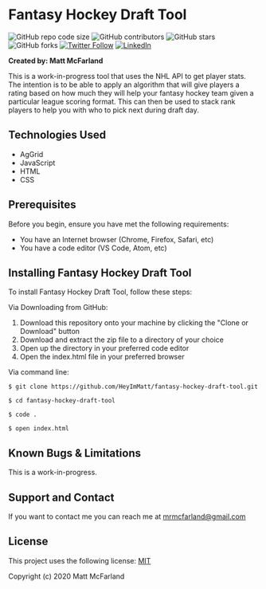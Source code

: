 # Fantasy Hockey Draft Tool

![GitHub repo code size](https://img.shields.io/github/languages/code-size/heyimmatt/fantasy-hockey-draft-tool)
![GitHub contributors](https://img.shields.io/github/contributors/heyimmatt/fantasy-hockey-draft-tool)
![GitHub stars](https://img.shields.io/github/stars/heyimmatt/fantasy-hockey-draft-tool?style=social)
![GitHub forks](https://img.shields.io/github/forks/heyimmatt/fantasy-hockey-draft-tool?style=social)
[![Twitter Follow](https://img.shields.io/twitter/follow/heyimmatt?style=social)](https://twitter.com/heyimmatt)
[![LinkedIn](https://img.shields.io/badge/-LinkedIn-black.svg?style=plastic&logo=linkedin&colorB=2867B2)](https://www.linkedin.com/in/mattmcfarland/)

**Created by: Matt McFarland**

This is a work-in-progress tool that uses the NHL API to get player stats. The intention is to be able to apply an algorithm that will give players a rating based on how much they will help your fantasy hockey team given a particular league scoring format. This can then be used to stack rank players to help you with who to pick next during draft day.


## Technologies Used
- AgGrid
- JavaScript
- HTML
- CSS

## Prerequisites

Before you begin, ensure you have met the following requirements:
* You have an Internet browser (Chrome, Firefox, Safari, etc)
* You have a code editor (VS Code, Atom, etc)

## Installing Fantasy Hockey Draft Tool

To install Fantasy Hockey Draft Tool, follow these steps:

Via Downloading from GitHub:
1. Download this repository onto your machine by clicking the "Clone or Download" button
2. Download and extract the zip file to a directory of your choice
3. Open up the directory in your preferred code editor
4. Open the index.html file in your preferred browser

Via command line:
```
$ git clone https://github.com/HeyImMatt/fantasy-hockey-draft-tool.git

$ cd fantasy-hockey-draft-tool

$ code .

$ open index.html
```

## Known Bugs & Limitations

This is a work-in-progress.

## Support and Contact

If you want to contact me you can reach me at <mrmcfarland@gmail.com>

## License

This project uses the following license: [MIT](https://opensource.org/licenses/MIT)

Copyright (c) 2020 Matt McFarland
 
